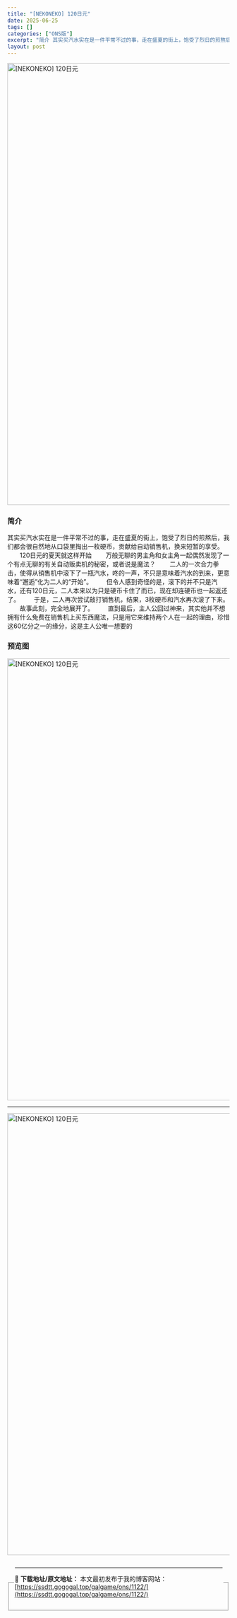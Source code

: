 ```yaml
---
title: "[NEKONEKO] 120日元"
date: 2025-06-25
tags: []
categories: ["ONS版"]
excerpt: "简介 其实买汽水实在是一件平常不过的事，走在盛夏的街上，饱受了烈日的煎熬后，我们都会很自然地从口袋里掏出一枚硬币，贡献给自动销售机，换来短暂的享受。 　　120日元的夏天就这样开始 　　万般无聊的男主角和女主角一起偶然发现了一个有点无聊的有关自动贩卖机的秘密，或者说是魔法？ 　　二人的一次合力拳击，&hellip;"
layout: post
---
```


<p><img decoding="async" style="display: block; margin-left: auto; margin-right: auto; width: 1000px;" src="https://ssdtt.gogogal.top/wp-content/uploads/2025/06/ae6ce-00.webp" alt="[NEKONEKO] 120日元" /></p>
<div>
<h3>简介</h3>
</div>
<p>其实买汽水实在是一件平常不过的事，走在盛夏的街上，饱受了烈日的煎熬后，我们都会很自然地从口袋里掏出一枚硬币，贡献给自动销售机，换来短暂的享受。 　　120日元的夏天就这样开始 　　万般无聊的男主角和女主角一起偶然发现了一个有点无聊的有关自动贩卖机的秘密，或者说是魔法？ 　　二人的一次合力拳击，使得从销售机中滚下了一瓶汽水，咚的一声，不只是意味着汽水的到来，更意味着“邂逅”化为二人的“开始”。 　　但令人感到奇怪的是，滚下的并不只是汽水，还有120日元，二人本来以为只是硬币卡住了而已，现在却连硬币也一起返还了。 　　于是，二人再次尝试敲打销售机，结果，3枚硬币和汽水再次滚了下来。 　　故事此刻，完全地展开了。 　　直到最后，主人公回过神来，其实他并不想拥有什么免费在销售机上买东西魔法，只是用它来维持两个人在一起的理由，珍惜这60亿分之一的缘分，这是主人公唯一想要的</p>
<h3>预览图</h3>
<p><img decoding="async" style="display: block; margin-left: auto; margin-right: auto; width: 1000px;" src="https://ssdtt.gogogal.top/wp-content/uploads/2025/06/1e554-01.webp" alt="[NEKONEKO] 120日元" /></p>
<hr />
<p><img decoding="async" style="display: block; margin-left: auto; margin-right: auto; width: 1000px;" src="https://ssdtt.gogogal.top/wp-content/uploads/2025/06/560a3-02.webp" alt="[NEKONEKO] 120日元" /></p>
<div></div>
<fieldset>
<legend>


---
📖 **下载地址/原文地址：** 本文最初发布于我的博客网站：[https://ssdtt.gogogal.top/galgame/ons/1122/](https://ssdtt.gogogal.top/galgame/ons/1122/)

